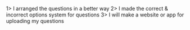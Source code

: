 1> I arranged the questions in a better way
2> I made the correct & incorrect options system for questions
3> I will make a website or app for uploading my questions